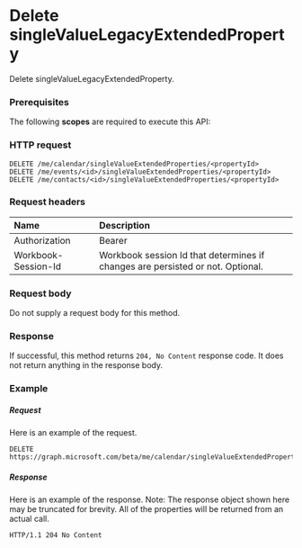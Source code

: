 # Delete singleValueLegacyExtendedProperty

Delete singleValueLegacyExtendedProperty.
### Prerequisites
The following **scopes** are required to execute this API: 
### HTTP request
<!-- { "blockType": "ignored" } -->
```http
DELETE /me/calendar/singleValueExtendedProperties/<propertyId>
DELETE /me/events/<id>/singleValueExtendedProperties/<propertyId>
DELETE /me/contacts/<id>/singleValueExtendedProperties/<propertyId>

```
### Request headers
| Name       | Description|
|:---------------|:----------|
| Authorization  | Bearer <code>|
| Workbook-Session-Id  | Workbook session Id that determines if changes are persisted or not. Optional.|

### Request body
Do not supply a request body for this method.


### Response
If successful, this method returns `204, No Content` response code. It does not return anything in the response body.

### Example
##### Request
Here is an example of the request.
<!-- {
  "blockType": "request",
  "name": "delete_singlevaluelegacyextendedproperty"
}-->
```http
DELETE https://graph.microsoft.com/beta/me/calendar/singleValueExtendedProperties/<propertyId>
```
##### Response
Here is an example of the response. Note: The response object shown here may be truncated for brevity. All of the properties will be returned from an actual call.
<!-- {
  "blockType": "response",
  "truncated": true
} -->
```http
HTTP/1.1 204 No Content
```

<!-- uuid: 8fcb5dbc-d5aa-4681-8e31-b001d5168d79
2015-10-25 14:57:30 UTC -->
<!-- {
  "type": "#page.annotation",
  "description": "Delete singleValueLegacyExtendedProperty",
  "keywords": "",
  "section": "documentation",
  "tocPath": ""
}-->